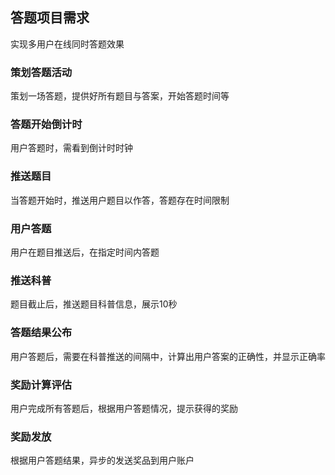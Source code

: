 ## 答题项目需求

实现多用户在线同时答题效果

### 策划答题活动

策划一场答题，提供好所有题目与答案，开始答题时间等

### 答题开始倒计时

用户答题时，需看到倒计时时钟

### 推送题目

当答题开始时，推送用户题目以作答，答题存在时间限制

### 用户答题

用户在题目推送后，在指定时间内答题

### 推送科普

题目截止后，推送题目科普信息，展示10秒

### 答题结果公布

用户答题后，需要在科普推送的间隔中，计算出用户答案的正确性，并显示正确率

### 奖励计算评估

用户完成所有答题后，根据用户答题情况，提示获得的奖励

### 奖励发放

根据用户答题结果，异步的发送奖品到用户账户